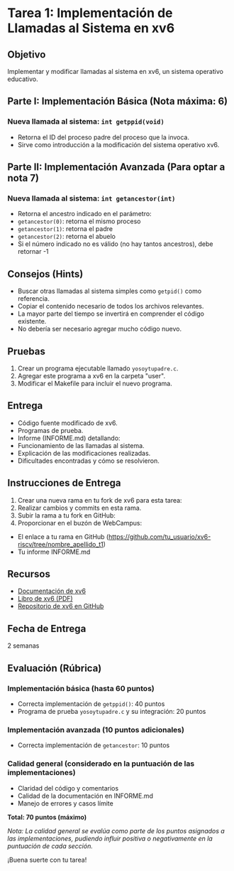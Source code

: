# Tarea 1: Implementación de Llamadas al Sistema en xv6

## Objetivo
Implementar y modificar llamadas al sistema en xv6, un sistema operativo educativo.

## Parte I: Implementación Básica (Nota máxima: 6)

### Nueva llamada al sistema: `int getppid(void)`
- Retorna el ID del proceso padre del proceso que la invoca.
- Sirve como introducción a la modificación del sistema operativo xv6.

## Parte II: Implementación Avanzada (Para optar a nota 7)

### Nueva llamada al sistema: `int getancestor(int)`
- Retorna el ancestro indicado en el parámetro:
 - `getancestor(0)`: retorna el mismo proceso
 - `getancestor(1)`: retorna el padre
 - `getancestor(2)`: retorna el abuelo
- Si el número indicado no es válido (no hay tantos ancestros), debe retornar -1

## Consejos (Hints)
- Buscar otras llamadas al sistema simples como `getpid()` como referencia.
- Copiar el contenido necesario de todos los archivos relevantes.
- La mayor parte del tiempo se invertirá en comprender el código existente.
- No debería ser necesario agregar mucho código nuevo.

## Pruebas
1. Crear un programa ejecutable llamado `yosoytupadre.c`.
2. Agregar este programa a xv6 en la carpeta "user".
3. Modificar el Makefile para incluir el nuevo programa.

## Entrega
- Código fuente modificado de xv6.
- Programas de prueba.
- Informe (INFORME.md) detallando:
 - Funcionamiento de las llamadas al sistema.
 - Explicación de las modificaciones realizadas.
 - Dificultades encontradas y cómo se resolvieron.

## Instrucciones de Entrega
1. Crear una nueva rama en tu fork de xv6 para esta tarea:
2. Realizar cambios y commits en esta rama.
3. Subir la rama a tu fork en GitHub:
4. Proporcionar en el buzón de WebCampus:
  - El enlace a tu rama en GitHub (https://github.com/tu_usuario/xv6-riscv/tree/nombre_apellido_t1)
  - Tu informe INFORME.md

## Recursos
- [Documentación de xv6](https://pdos.csail.mit.edu/6.828/2020/xv6.html)
- [Libro de xv6 (PDF)](https://pdos.csail.mit.edu/6.828/2020/xv6/book-riscv-rev1.pdf)
- [Repositorio de xv6 en GitHub](https://github.com/otrab/xv6-riscv)

## Fecha de Entrega
2 semanas

## Evaluación (Rúbrica)

### Implementación básica (hasta 60 puntos)
- Correcta implementación de `getppid()`: 40 puntos
- Programa de prueba `yosoytupadre.c` y su integración: 20 puntos

### Implementación avanzada (10 puntos adicionales)
- Correcta implementación de `getancestor`: 10 puntos

### Calidad general (considerado en la puntuación de las implementaciones)
- Claridad del código y comentarios
- Calidad de la documentación en INFORME.md
- Manejo de errores y casos límite

**Total: 70 puntos (máximo)**

*Nota: La calidad general se evalúa como parte de los puntos asignados a las implementaciones, pudiendo influir positiva o negativamente en la puntuación de cada sección.*


¡Buena suerte con tu tarea!


